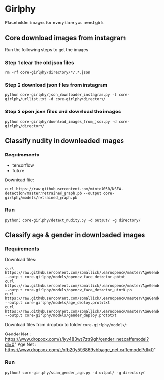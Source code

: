 # Girlphy

Placeholder images for every time you need girls

## Core download images from instagram

Run the following steps to get the images

### Step 1 clear the old json files

```
rm -rf core-girlphy/directory/*/.*.json
```

### Step 2 download json files from instagram

```
python core-girlphy/json_downloader_instagram.py -l core-girlphy/urllist.txt -d core-girlphy/directory/
```

### Step 3 open json files and download the images

```
python core-girlphy/download_images_from_json.py -d core-girlphy/directory/
```

## Classify nudity in downloaded images

### Requirements

- tensorflow
- future

Download file:

```
curl https://raw.githubusercontent.com/minto5050/NSFW-detection/master/retrained_graph.pb --output core-girlphy/models/retrained_graph.pb
```

### Run

```
python3 core-girlphy/detect_nudity.py -d output/ -g directory/
```

## Classify age & gender in downloaded images

### Requirements

Download files:
```
curl https://raw.githubusercontent.com/spmallick/learnopencv/master/AgeGender/opencv_face_detector.pbtxt --output core-girlphy/models/opencv_face_detector.pbtxt
curl https://raw.githubusercontent.com/spmallick/learnopencv/master/AgeGender/opencv_face_detector_uint8.pb --output core-girlphy/models/opencv_face_detector_uint8.pb
curl https://raw.githubusercontent.com/spmallick/learnopencv/master/AgeGender/age_deploy.prototxt --output core-girlphy/models/age_deploy.prototxt
curl https://raw.githubusercontent.com/spmallick/learnopencv/master/AgeGender/gender_deploy.prototxt --output core-girlphy/models/gender_deploy.prototxt
```

Download files from dropbox to folder `core-girlphy/models/`:

Gender Net : https://www.dropbox.com/s/iyv483wz7ztr9gh/gender_net.caffemodel?dl=0"
Age Net : https://www.dropbox.com/s/xfb20y596869vbb/age_net.caffemodel?dl=0"

### Run

```
python3 core-girlphy/scan_gender_age.py -d output/ -g directory/
```
